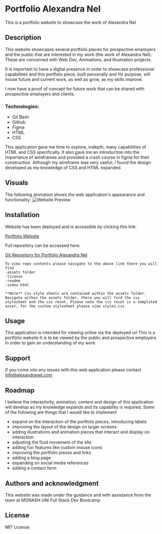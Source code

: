 # Portfolio Alexandra Nel

This is a portfolio website to showcase the work of Alexandra Nel

## Description

This website showcases several portfolio pieces for prospective employers and the public that are interested in my work (the work of Alexandra Nel). These are concerned with Web Dev, Animations, and Illustration projects.

It is important to have a digital presence in order to showcase professional capabilities and this portfolio piece, built personally and for purpose, will house future and current work, as well as grow, as my skills improve.

I now have a proof of concept for future work that can be shared with prospective employers and clients.

### Technologies:

- Git Bash
- Github
- Figma
- HTML
- CSS

This application gave me time to explore, indepth, many capabilities of HTML and CSS specifically. It also gave me an introduction into the importance of wireframes and provided a crash course in figma for their construction. Although my wireframe was very useful, I found the design developed as my knowledge of CSS and HTML expanded.

## Visuals
The following animation shows the web application's appearance and functionality:
![Website Preview]()

## Installation

Website has been deployed and is accessible by clicking this link:

[Portfolio Website](./assets/websiteview.gif)

Full repository can be accessed here:

[Git Repository for Portfolio Alexandra Nel](https://github.com/AlexandraNel/Portfolio-Alexandra-Nel/)

``````
To view repo contents please navigate to the above link there you will find
-assets folder
-license
-readme
-index.html

**Note** Css style sheets are contained within the assets folder. Navigate within the assets folder, there you will find the css stylesheet and the css reset. Please note the ccs reset is a templated asset, for the custom stylesheet please view styles.css
``````

## Usage

This application is intended for viewing online via the deployed url
This is a portfolio website
It is to be viewed by the public and prospective employers in order to gain an understanding of my work

## Support

If you come into any issues with this web application please contact
info@alexandranel.com

## Roadmap
I believe the interactivity, animation, content and design of this application will develop as my knowledge expands and its capability is required. Some of the following are things that I would like to implement

- expand on the interaction of the portfolio pieces, introducing labels
- improving the layout of the design on larger screens
- adding illustrations and animation pieces that interact and display on interaction
- adjusting the fluid movement of the site
- adding fun features like custom mouse icons
- improving the portfolio pieces and links
- adding a blog page
- expanding on social media references
- adding a contact form

## Authors and acknowledgment
This website was made under the guidance and with assistance from the team at
MONASH UNI Full Stack Dev Bootcamp

## License
MIT License

